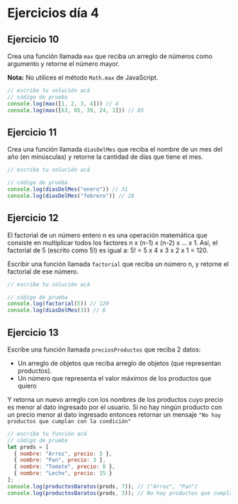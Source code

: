 # Ejercicios día 4

## Ejercicio 10
Crea una función llamada `max` que reciba un arreglo de números como argumento y retorne el número mayor.

**Nota:** No utilices el método `Math.max` de JavaScript.

```javascript
// escribe tu solución acá
// código de prueba
console.log(max([1, 2, 3, 4])) // 4
console.log(max([63, 85, 39, 24, 3])) // 85
```

## Ejercicio 11
Crea una función llamada `diasDelMes` que reciba el nombre de un mes del año (en minúsculas) y retorne la cantidad de días que tiene el mes.

```javascript
// escribe tu solución acá

// código de prueba
console.log(diasDelMes("enero")) // 31
console.log(diasDelMes("febrero")) // 28
```

## Ejercicio 12
El factorial de un número entero n es una operación matemática que consiste en multiplicar todos los factores n x (n-1) x (n-2) x ... x 1. Así, el factorial de 5 (escrito como 5!) es igual a: 5! = 5 x 4 x 3 x 2 x 1 = 120.

Escribir una función llamada `factorial` que reciba un número n, y retorne el factorial de ese número.

```javascript
// escribe tu solución acá

// código de prueba
console.log(factorial(5)) // 120
console.log(diasDelMes(3)) // 6
```

## Ejercicio 13
Escribe una función llamada `preciosProductos` que reciba 2 datos:
- Un arreglo de objetos que reciba arreglo de objetos (que representan productos).
- Un número que representa el valor máximos de los productos que quiero

Y retorna un nuevo arreglo con los nombres de los productos cuyo precio es menor al dato ingresado por el usuario. Si no hay ningún producto con un precio menor al dato ingresado entonces retornar un mensaje `"No hay productos que cumplan con la condición"`

```javascript
// escribe tu función acá
// código de prueba
let prods = [
  { nombre: "Arroz", precio: 5 },
  { nombre: "Pan", precio: 3 },
  { nombre: "Tomate", precio: 8 },
  { nombre: "Leche", precio: 15 }
];
console.log(productosBaratos(prods, 7)); // ["Arroz", "Pan"]
console.log(productosBaratos(prods, 3)); // No hay productos que cumplan con la condición
```
